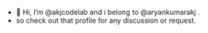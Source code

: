 - 👋 Hi, I’m @akjcodelab and i belong to @aryankumarakj .
- so check out that profile for any discussion or request.

<!---
akjcodelab/akjcodelab is a ✨ special ✨ repository because its `README.md` (this file) appears on your GitHub profile.
You can click the Preview link to take a look at your changes.
--->

